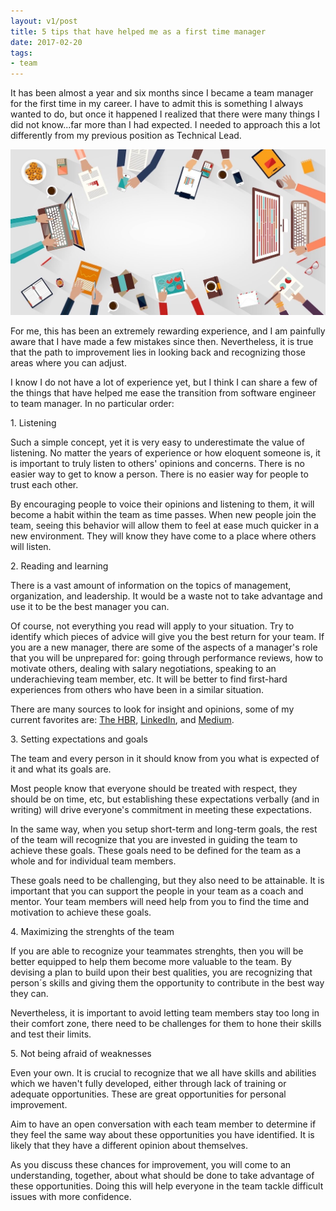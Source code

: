 ```yaml
---
layout: v1/post
title: 5 tips that have helped me as a first time manager
date: 2017-02-20
tags:
- team
---
```

[The Hardvard Business Review]: https://hbr.org/ "The Harvard Business Review"
[LinkedIn]: https://www.linkedin.com "LinkedIn"
[Medium]: https://medium.com "Medium"

It has been almost a year and six months since I became a team manager for the first time in my career. I have to admit this is something I always wanted to do, but once it happened I realized that there were many things I did not know...far more than I had expected. I needed to approach this a lot differently from my previous position as Technical Lead.

<img class="img-responsive" src="/assets/170220/5-tips-first-time-manager.jpg" alt="Management" />

For me, this has been an extremely rewarding experience, and I am painfully aware that I have made a few mistakes since then. Nevertheless, it is true that the path to improvement lies in looking back and recognizing those areas where you can adjust.

<!--more-->

I know I do not have a lot of experience yet, but I think I can share a few of the things that have helped me ease the transition from software engineer to team manager. In no particular order:

<p class="subtitle-large">1. Listening</p>

Such a simple concept, yet it is very easy to underestimate the value of listening. No matter the years of experience or how eloquent someone is, it is important to truly listen to others' opinions and concerns. There is no easier way to get to know a person. There is no easier way for people to trust each other.

By encouraging people to voice their opinions and listening to them, it will become a habit within the team as time passes. When new people join the team, seeing this behavior will allow them to feel at ease much quicker in a new environment. They will know they have come to a place where others will listen.

<p class="subtitle-large">2. Reading and learning</p>

There is a vast amount of information on the topics of management, organization, and leadership. It would be a waste not to take advantage and use it to be the best manager you can.

Of course, not everything you read will apply to your situation. Try to identify which pieces of advice will give you the best return for your team. If you are a new manager, there are some of the aspects of a manager's role that you will be unprepared for: going through performance reviews, how to motivate others, dealing with salary negotiations, speaking to an underachieving team member, etc. It will be better to find  first-hard experiences from others who have been in a similar situation.

There are many sources to look for insight and opinions, some of my current favorites are: [The HBR][The Hardvard Business Review], [LinkedIn][LinkedIn], and [Medium][Medium].

<p class="subtitle-large">3. Setting expectations and goals</p>

The team and every person in it should know from you what is expected of it and what its goals are.

Most people know that everyone should be treated with respect, they should be on time, etc, but establishing these expectations verbally (and in writing) will drive everyone's commitment in meeting these expectations.

In the same way, when you setup short-term and long-term goals, the rest of the team will recognize that you are invested in guiding the team to achieve these goals. These goals need to be defined for the team as a whole and for individual team members.

These goals need to be challenging, but they also need to be attainable. It is important that you can support the people in your team as a coach and mentor. Your team members will need help from you to find the time and motivation to achieve these goals.

<p class="subtitle-large">4. Maximizing the strenghts of the team</p>

If you are able to recognize your teammates strenghts, then you will be better equipped to help them become more valuable to the team. By devising a plan to build upon their best qualities, you are recognizing that person´s skills and giving them the opportunity to contribute in the best way they can.

Nevertheless, it is important to avoid letting team members stay too long in their comfort zone, there need to be challenges for them to hone their skills and test their limits.

<p class="subtitle-large">5. Not being afraid of weaknesses</p>

Even your own. It is crucial to recognize that we all have skills and abilities which we haven't fully developed, either through lack of training or adequate opportunities. These are great opportunities for personal improvement.

Aim to have an open conversation with each team member to determine if they feel the same way about these opportunities you have identified. It is likely that they have a different opinion about themselves.

As you discuss these chances for improvement, you will come to an understanding, together, about what should be done to take advantage of these opportunities. Doing this will help everyone in the team tackle difficult issues with more confidence.